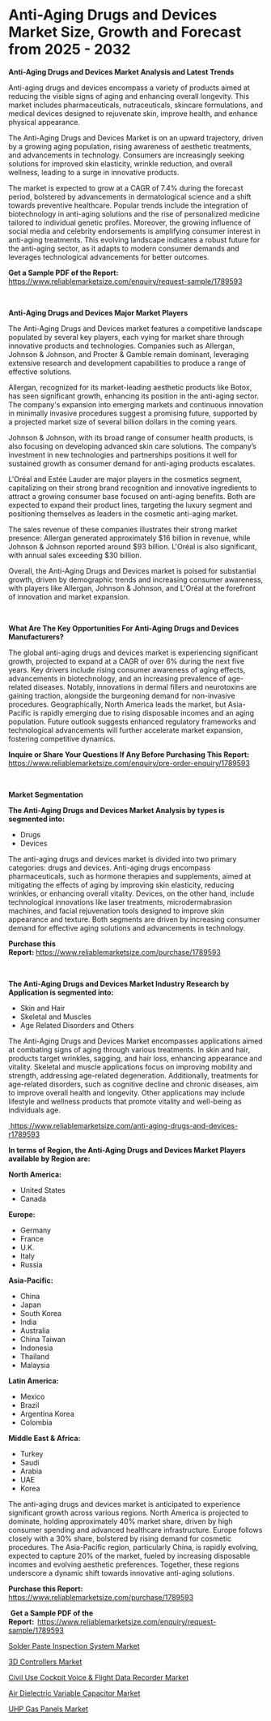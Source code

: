 <p><h1>Anti-Aging Drugs and Devices Market Size, Growth and Forecast from 2025 - 2032</h1></p><p><strong>Anti-Aging Drugs and Devices Market Analysis and Latest Trends</strong></p>
<p><p>Anti-aging drugs and devices encompass a variety of products aimed at reducing the visible signs of aging and enhancing overall longevity. This market includes pharmaceuticals, nutraceuticals, skincare formulations, and medical devices designed to rejuvenate skin, improve health, and enhance physical appearance. </p><p>The Anti-Aging Drugs and Devices Market is on an upward trajectory, driven by a growing aging population, rising awareness of aesthetic treatments, and advancements in technology. Consumers are increasingly seeking solutions for improved skin elasticity, wrinkle reduction, and overall wellness, leading to a surge in innovative products. </p><p>The market is expected to grow at a CAGR of 7.4% during the forecast period, bolstered by advancements in dermatological science and a shift towards preventive healthcare. Popular trends include the integration of biotechnology in anti-aging solutions and the rise of personalized medicine tailored to individual genetic profiles. Moreover, the growing influence of social media and celebrity endorsements is amplifying consumer interest in anti-aging treatments. This evolving landscape indicates a robust future for the anti-aging sector, as it adapts to modern consumer demands and leverages technological advancements for better outcomes.</p></p>
<p><strong>Get a Sample PDF of the Report:&nbsp;</strong> <a href="https://www.reliablemarketsize.com/enquiry/request-sample/1789593?utm_campaign=3254&utm_medium=2&utm_source=Github&utm_content=ia&utm_term=25032025&utm_id=anti-aging-drugs-and-devices">https://www.reliablemarketsize.com/enquiry/request-sample/1789593</a></p>
<p>&nbsp;</p>
<p><strong>Anti-Aging Drugs and Devices Major Market Players</strong></p>
<p><p>The Anti-Aging Drugs and Devices market features a competitive landscape populated by several key players, each vying for market share through innovative products and technologies. Companies such as Allergan, Johnson & Johnson, and Procter & Gamble remain dominant, leveraging extensive research and development capabilities to produce a range of effective solutions.</p><p>Allergan, recognized for its market-leading aesthetic products like Botox, has seen significant growth, enhancing its position in the anti-aging sector. The company's expansion into emerging markets and continuous innovation in minimally invasive procedures suggest a promising future, supported by a projected market size of several billion dollars in the coming years.</p><p>Johnson & Johnson, with its broad range of consumer health products, is also focusing on developing advanced skin care solutions. The company’s investment in new technologies and partnerships positions it well for sustained growth as consumer demand for anti-aging products escalates.</p><p>L'Oréal and Estée Lauder are major players in the cosmetics segment, capitalizing on their strong brand recognition and innovative ingredients to attract a growing consumer base focused on anti-aging benefits. Both are expected to expand their product lines, targeting the luxury segment and positioning themselves as leaders in the cosmetic anti-aging market.</p><p>The sales revenue of these companies illustrates their strong market presence: Allergan generated approximately $16 billion in revenue, while Johnson & Johnson reported around $93 billion. L'Oréal is also significant, with annual sales exceeding $30 billion.</p><p>Overall, the Anti-Aging Drugs and Devices market is poised for substantial growth, driven by demographic trends and increasing consumer awareness, with players like Allergan, Johnson & Johnson, and L'Oréal at the forefront of innovation and market expansion.</p></p>
<p>&nbsp;</p>
<p><strong>What Are The Key Opportunities For Anti-Aging Drugs and Devices Manufacturers?</strong></p>
<p><p>The global anti-aging drugs and devices market is experiencing significant growth, projected to expand at a CAGR of over 6% during the next five years. Key drivers include rising consumer awareness of aging effects, advancements in biotechnology, and an increasing prevalence of age-related diseases. Notably, innovations in dermal fillers and neurotoxins are gaining traction, alongside the burgeoning demand for non-invasive procedures. Geographically, North America leads the market, but Asia-Pacific is rapidly emerging due to rising disposable incomes and an aging population. Future outlook suggests enhanced regulatory frameworks and technological advancements will further accelerate market expansion, fostering competitive dynamics.</p></p>
<p><strong>Inquire or Share Your Questions If Any Before Purchasing This Report:</strong> <a href="https://www.reliablemarketsize.com/enquiry/pre-order-enquiry/1789593?utm_campaign=3254&utm_medium=2&utm_source=Github&utm_content=ia&utm_term=25032025&utm_id=anti-aging-drugs-and-devices">https://www.reliablemarketsize.com/enquiry/pre-order-enquiry/1789593</a></p>
<p>&nbsp;</p>
<p><strong>Market Segmentation</strong></p>
<p><strong>The Anti-Aging Drugs and Devices Market Analysis by types is segmented into:</strong></p>
<p><ul><li>Drugs</li><li>Devices</li></ul></p>
<p><p>The anti-aging drugs and devices market is divided into two primary categories: drugs and devices. Anti-aging drugs encompass pharmaceuticals, such as hormone therapies and supplements, aimed at mitigating the effects of aging by improving skin elasticity, reducing wrinkles, or enhancing overall vitality. Devices, on the other hand, include technological innovations like laser treatments, microdermabrasion machines, and facial rejuvenation tools designed to improve skin appearance and texture. Both segments are driven by increasing consumer demand for effective aging solutions and advancements in technology.</p></p>
<p><strong>Purchase this Report:&nbsp;</strong><a href="https://www.reliablemarketsize.com/purchase/1789593?utm_campaign=3254&utm_medium=2&utm_source=Github&utm_content=ia&utm_term=25032025&utm_id=anti-aging-drugs-and-devices">https://www.reliablemarketsize.com/purchase/1789593</a></p>
<p>&nbsp;</p>
<p><strong>The Anti-Aging Drugs and Devices Market Industry Research by Application is segmented into:</strong></p>
<p><ul><li>Skin and Hair</li><li>Skeletal and Muscles</li><li>Age Related Disorders and Others</li></ul></p>
<p><p>The Anti-Aging Drugs and Devices Market encompasses applications aimed at combating signs of aging through various treatments. In skin and hair, products target wrinkles, sagging, and hair loss, enhancing appearance and vitality. Skeletal and muscle applications focus on improving mobility and strength, addressing age-related degeneration. Additionally, treatments for age-related disorders, such as cognitive decline and chronic diseases, aim to improve overall health and longevity. Other applications may include lifestyle and wellness products that promote vitality and well-being as individuals age.</p></p>
<p><a href="https://www.reliablemarketsize.com/anti-aging-drugs-and-devices-r1789593?utm_campaign=3254&utm_medium=2&utm_source=Github&utm_content=ia&utm_term=25032025&utm_id=anti-aging-drugs-and-devices">&nbsp;https://www.reliablemarketsize.com/anti-aging-drugs-and-devices-r1789593</a></p>
<p><strong>In terms of Region, the Anti-Aging Drugs and Devices Market Players available by Region are:</strong></p>
<p>
    <p> <strong> North America: </strong>
        <ul>
            <li>United States</li>
            <li>Canada</li>
        </ul>
        </p> 
    <p> <strong> Europe: </strong>
        <ul>
            <li>Germany</li>
            <li>France</li>
            <li>U.K.</li>
            <li>Italy</li>
            <li>Russia</li>
        </ul>
        </p> 
    <p> <strong> Asia-Pacific: </strong>
        <ul>
            <li>China</li>
            <li>Japan</li>
            <li>South Korea</li>
            <li>India</li>
            <li>Australia</li>
            <li>China Taiwan</li>
            <li>Indonesia</li>
            <li>Thailand</li>
            <li>Malaysia</li>
        </ul>
        </p> 
    <p> <strong> Latin America: </strong>
        <ul>
            <li>Mexico</li>
            <li>Brazil</li>
            <li>Argentina Korea</li>
            <li>Colombia</li>
        </ul>
        </p> 
    <p> <strong> Middle East & Africa: </strong>
        <ul>
            <li>Turkey</li>
            <li>Saudi</li>
            <li>Arabia</li>
            <li>UAE</li>
            <li>Korea</li>
        </ul>
    </p>
    </p>
<p><p>The anti-aging drugs and devices market is anticipated to experience significant growth across various regions. North America is projected to dominate, holding approximately 40% market share, driven by high consumer spending and advanced healthcare infrastructure. Europe follows closely with a 30% share, bolstered by rising demand for cosmetic procedures. The Asia-Pacific region, particularly China, is rapidly evolving, expected to capture 20% of the market, fueled by increasing disposable incomes and evolving aesthetic preferences. Together, these regions underscore a dynamic shift towards innovative anti-aging solutions.</p></p>
<p><strong>Purchase this Report: </strong><a href="https://www.reliablemarketsize.com/purchase/1789593?utm_campaign=3254&utm_medium=2&utm_source=Github&utm_content=ia&utm_term=25032025&utm_id=anti-aging-drugs-and-devices">https://www.reliablemarketsize.com/purchase/1789593</a></p>
<p>&nbsp;<strong>Get a Sample PDF of the Report:&nbsp;&nbsp;</strong><a href="https://www.reliablemarketsize.com/enquiry/request-sample/1789593?utm_campaign=3254&utm_medium=2&utm_source=Github&utm_content=ia&utm_term=25032025&utm_id=anti-aging-drugs-and-devices">https://www.reliablemarketsize.com/enquiry/request-sample/1789593</a></p>
<p><strong></strong></p>
<p><p><a href="https://www.linkedin.com/pulse/solder-paste-inspection-system-market-insights-size-share-crlme?utm_campaign=3254&utm_medium=2&utm_source=Github&utm_content=ia&utm_term=25032025&utm_id=anti-aging-drugs-and-devices">Solder Paste Inspection System Market</a></p><p><a href="https://www.linkedin.com/pulse/3d-controllers-market-trends-analysis-size-share-competitive-zt1ke?utm_campaign=3254&utm_medium=2&utm_source=Github&utm_content=ia&utm_term=25032025&utm_id=anti-aging-drugs-and-devices">3D Controllers Market</a></p><p><a href="https://github.com/shirlantosx7/Market-Research-Report-List-1/blob/main/civil-use-cockpit-voice-flight-data-recorder-market.md?utm_campaign=3254&utm_medium=2&utm_source=Github&utm_content=ia&utm_term=25032025&utm_id=anti-aging-drugs-and-devices">Civil Use Cockpit Voice & Flight Data Recorder Market</a></p><p><a href="https://www.linkedin.com/pulse/expanding-air-dielectric-variable-capacitor-market-size-wqvge?utm_campaign=3254&utm_medium=2&utm_source=Github&utm_content=ia&utm_term=25032025&utm_id=anti-aging-drugs-and-devices">Air Dielectric Variable Capacitor Market</a></p><p><a href="https://www.linkedin.com/pulse/comprehensive-analysis-uhp-gas-panels-market-from-2025-2032-tyozf?utm_campaign=3254&utm_medium=2&utm_source=Github&utm_content=ia&utm_term=25032025&utm_id=anti-aging-drugs-and-devices">UHP Gas Panels Market</a></p></p>